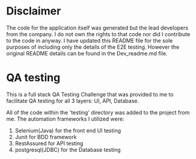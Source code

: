 # Disclaimer
The code for the application itself was generated but the lead developers from the company. I do not own the rights to that code nor did I contribute 
to the code in anyway. I have updated this README file for the sole purposes of including only the details of the E2E testing. However the original 
README details can be found in the Dev_readme.md file.

# QA testing

This is a full stack QA Testing Challenge that was provided to me to facilitate QA testing for all 3 layers: UI, API, Database. 

All of the code within the 'testing' directory was added to the project from me. The automation frameworks I utilized were:

1. Selenium(Java) for the front end UI testing
2. Junit for BDD framework 
3. RestAssured for API testing
4. postgresql(JDBC) for the Database testing



